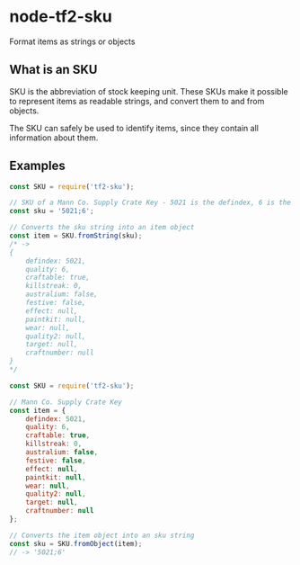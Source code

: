 # node-tf2-sku

Format items as strings or objects

## What is an SKU

SKU is the abbreviation of stock keeping unit. These SKUs make it possible to represent items as readable strings, and convert them to and from objects.

The SKU can safely be used to identify items, since they contain all information about them.

## Examples

```js
const SKU = require('tf2-sku');

// SKU of a Mann Co. Supply Crate Key - 5021 is the defindex, 6 is the quality
const sku = '5021;6';

// Converts the sku string into an item object
const item = SKU.fromString(sku);
/* ->
{
    defindex: 5021,
    quality: 6,
    craftable: true,
    killstreak: 0,
    australium: false,
    festive: false,
    effect: null,
    paintkit: null,
    wear: null,
    quality2: null,
    target: null,
    craftnumber: null
}
*/
```

```js
const SKU = require('tf2-sku');

// Mann Co. Supply Crate Key
const item = {
    defindex: 5021,
    quality: 6,
    craftable: true,
    killstreak: 0,
    australium: false,
    festive: false,
    effect: null,
    paintkit: null,
    wear: null,
    quality2: null,
    target: null,
    craftnumber: null
};

// Converts the item object into an sku string
const sku = SKU.fromObject(item);
// -> '5021;6'
```
